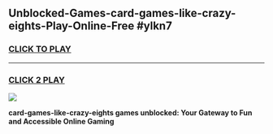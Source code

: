 
## Unblocked-Games-card-games-like-crazy-eights-Play-Online-Free #ylkn7
<h3>
<a href="https://us.freeplayer.one?title=card-games-like-crazy-eights&ref=10M">CLICK TO PLAY</a></h3>
<hr>

<h3>
<a href="https://us.freeplayer.one?title=card-games-like-crazy-eights&ref=10M">CLICK 2 PLAY</a>
  
</h3>

<a href="https://us.freeplayer.one?title=card-games-like-crazy-eights&ref=10M"><img src="https://clearcache.store/games.png"></a>


**card-games-like-crazy-eights games unblocked: Your Gateway to Fun and Accessible Online Gaming**
